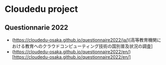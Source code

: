 # Cloudedu project

## Questionnarie 2022
  * (https://cloudedu-osaka.github.io/questionnaire2022/ja/)[高等教育機関における教育へのクラウドコンピューティング技術の国別普及状況の調査]
  * (https://cloudedu-osaka.github.io/questionnaire2022/en/)[https://cloudedu-osaka.github.io/questionnaire2022/en/]
